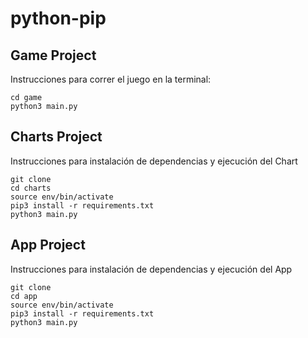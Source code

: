 # python-pip

## Game Project

Instrucciones para correr el juego en la terminal:

```Shell
cd game
python3 main.py
```
## Charts Project

Instrucciones para instalación de dependencias y ejecución del Chart

```Shell
git clone
cd charts
source env/bin/activate
pip3 install -r requirements.txt
python3 main.py
```

## App Project

Instrucciones para instalación de dependencias y ejecución del App

```Shell
git clone
cd app
source env/bin/activate
pip3 install -r requirements.txt
python3 main.py
```
